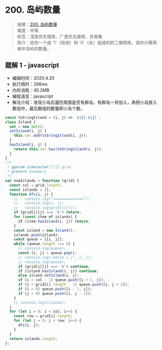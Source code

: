 # 200. 岛屿数量

> 链接：[200. 岛屿数量](https://leetcode-cn.com/problems/number-of-islands/)  
> 难度：中等  
> 标签：深度优先搜索、广度优先搜索、并查集  
> 简介：给你一个由 '1'（陆地）和 '0'（水）组成的的二维网格，请你计算网格中岛屿的数量。

## 题解 1 - javascript

- 编辑时间：2020.4.20
- 执行用时：296ms
- 内存消耗：45.2MB
- 编程语言：javascript
- 解法介绍：发现小岛后遍历周围是否有群岛，有群岛一并加入，再把小岛放入数组中，最后数组的数量即小岛个数。

```javascript
const toSringIsland = (i, j) => `${i}-${j}`;
class Island {
  set = new Set();
  setIsland(i, j) {
    this.set.add(toSringIsland(i, j));
  }
  hasIsland(i, j) {
    return this.set.has(toSringIsland(i, j));
  }
}
/**
 * @param {character[][]} grid
 * @return {number}
 */
var numIslands = function (grid) {
  const col = grid.length;
  const islands = [];
  function dfs(i, j) {
    //   console.log("==============");
    //   console.log(i, j);
    //   console.log(grid[i][j]);
    if (grid[i][j] === '0') return;
    for (const item of islands) {
      if (item.hasIsland(i, j)) return;
    }
    const island = new Island();
    islands.push(island);
    const queue = [[i, j]];
    while (queue.length !== 0) {
      // console.log(queue);
      const [i, j] = queue.pop();
      // console.log("while i j", i, j);
      // console.log(queue);
      if (grid[i][j] === '0') continue;
      if (island.hasIsland(i, j)) continue;
      else island.setIsland(i, j);
      if (i < col - 1) queue.push([i + 1, j]);
      if (j < grid[i].length - 1) queue.push([i, j + 1]);
      if (i > 0) queue.push([i - 1, j]);
      if (j > 0) queue.push([i, j - 1]);
    }
    // console.log(islands);
  }
  for (let i = 0; i < col; i++) {
    const row = grid[i].length;
    for (let j = 0; j < row; j++) {
      dfs(i, j);
    }
  }
  return islands.length;
};
```
